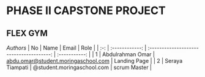 # PHASE II CAPSTONE PROJECT
## FLEX GYM

*Authors*
| No  |      Name      |                  Email                   |     Role      |
| :-: | :------------: | :--------------------------------------: | :-----------: |
|  1  | Abdulrahman Omar  | abdu.omar@student.moringaschool.com |   Landing Page       |
|  2  | Seraya Tiampati  |  @student.moringaschool.com  |  scrum Master   |
